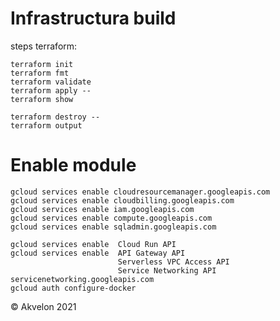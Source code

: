 
Infrastructura build
==========================

steps terraform:

    terraform init
    terraform fmt
    terraform validate
    terraform apply --
    terraform show
    
    terraform destroy --
    terraform output


Enable module
==========================

    gcloud services enable cloudresourcemanager.googleapis.com
    gcloud services enable cloudbilling.googleapis.com
    gcloud services enable iam.googleapis.com
    gcloud services enable compute.googleapis.com
    gcloud services enable sqladmin.googleapis.com
    
    gcloud services enable  Cloud Run API 
    gcloud services enable  API Gateway API
                            Serverless VPC Access API 
                            Service Networking API   servicenetworking.googleapis.com
    gcloud auth configure-docker
    

© Akvelon 2021